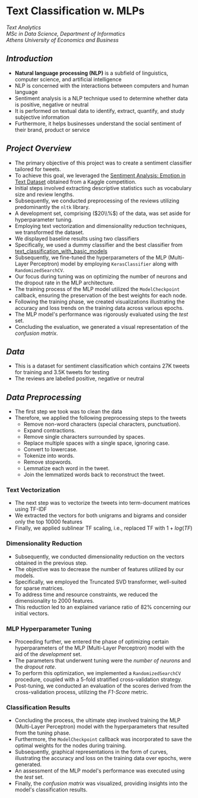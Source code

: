 # Text Classification w. MLPs

*Text Analytics*  
*MSc in Data Science, Department of Informatics*  
*Athens University of Economics and Business*

## *Introduction*

- **Natural language processing (NLP)** is a subfield of linguistics, computer science, and artificial intelligence
- NLP is concerned with the interactions between computers and human language
- Sentiment analysis is a NLP technique used to determine whether data is positive, negative or neutral
- It is performed on textual data to identify, extract, quantify, and study subjective information
- Furthermore, it helps businesses understand the social sentiment of their brand, product or service

## *Project Overview*

-  The primary objective of this project was to create a sentiment classifier tailored for tweets.
- To achieve this goal, we leveraged the [Sentiment Analysis: Emotion in Text Dataset](https://www.kaggle.com/competitions/tweet-sentiment-extraction/data) obtained from a Kaggle competition.
- Initial steps involved extracting descriptive statistics such as vocabulary size and review lengths.
- Subsequently, we conducted preprocessing of the reviews utilizing predominantly the `nltk` library.
- A development set, comprising ($20\\%$) of the data, was set aside for hyperparameter tuning.
- Employing text vectorization and dimensionality reduction techniques, we transformed the dataset.
- We displayed baseline results using two classifiers
- Specifically, we used a dummy classifier and the best classifier from [text_classification_with_basic_models](https://github.com/AlexandrosNakos/MSc-Data-Science-AUEB/blob/main/Text%20Analytics/Text%20Classification%20with%20Basic%20Models/Twitter%20Sentiment%20Analysis.ipynb)
- Subsequently, we fine-tuned the hyperparameters of the MLP (Multi-Layer Perceptron) model by employing `KerasClassifier` along with `RandomizedSearchCV`.
- Our focus during tuning was on optimizing the number of neurons and the dropout rate in the MLP architecture.
- The training process of the MLP model utilized the `ModelCheckpoint` callback, ensuring the preservation of the best weights for each node.
- Following the training phase, we created visualizations illustrating the accuracy and loss trends on the training data across various epochs.
- The MLP model's performance was rigorously evaluated using the *test* set.
- Concluding the evaluation, we generated a visual representation of the *confusion matrix*.

## *Data*

- This is a dataset for sentiment classification which contains 27K tweets for training and 3.5K tweets for testing
- The reviews are labelled positive, negative or neutral
  
## *Data Preprocessing*

- The first step we took was to clean the data
- Therefore, we applied the following preprocessing steps to the tweets
  - Remove non-word characters (special characters, punctuation).
  - Expand contractions.
  - Remove single characters surrounded by spaces.
  - Replace multiple spaces with a single space, ignoring case.
  - Convert to lowercase.
  - Tokenize into words.
  - Remove stopwords.
  - Lemmatize each word in the tweet.
  - Join the lemmatized words back to reconstruct the tweet.

### Text Vectorization

- The next step was to vectorize the tweets into term-document matrices using TF-IDF
- We extracted the vectors for both unigrams and bigrams and consider only the top $10000$ features
- Finally, we applied sublinear TF scaling, i.e., replaced TF with $1 + log(TF)$

### Dimensionality Reduction

- Subsequently, we conducted dimensionality reduction on the vectors obtained in the previous step.
- The objective was to decrease the number of features utilized by our models.
- Specifically, we employed the Truncated SVD transformer, well-suited for sparse matrices.
- To address time and resource constraints, we reduced the dimensionality to 2000 features.
- This reduction led to an explained variance ratio of 82% concerning our initial vectors.

### MLP Hyperparameter Tuning

- Proceeding further, we entered the phase of optimizing certain hyperparameters of the MLP (Multi-Layer Perceptron) model with the aid of the *development* set.
- The parameters that underwent tuning were the *number of neurons* and the *dropout rate*.
- To perform this optimization, we implemented a `RandomizedSearchCV` procedure, coupled with a $5$-fold stratified cross-validation strategy.
- Post-tuning, we conducted an evaluation of the scores derived from the cross-validation process, utilizing the *F1-Score* metric.

### Classification Results

- Concluding the process, the ultimate step involved training the MLP (Multi-Layer Perceptron) model with the hyperparameters that resulted from the tuning phase.
- Furthermore, the `ModelCheckpoint` callback was incorporated to save the optimal weights for the nodes during training.
- Subsequently, graphical representations in the form of curves, illustrating the accuracy and loss on the training data over epochs, were generated.
- An assessment of the MLP model's performance was executed using the *test* set.
- Finally, the *confusion matrix* was visualized, providing insights into the model's classification results.

